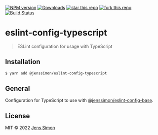 [![NPM version][npm-image]][npm-url] [![Downloads][npm-downloads-image]][npm-url] [![star this repo][gh-stars-image]][gh-url] [![fork this repo][gh-forks-image]][gh-url] [![Build Status][gh-status-image]][gh-url]

# eslint-config-typescript

> ESLint configuration for usage with TypeScript

## Installation

```sh
$ yarn add @jenssimon/eslint-config-typescript
```

## General

Configuration for TypeScript to use with [@jenssimon/eslint-config-base](https://github.com/jenssimon/eslint-config-base#readme).

## License

MIT © 2022 [Jens Simon](https://github.com/jenssimon)

[npm-url]: https://www.npmjs.com/package/@jenssimon/eslint-config-typescript
[npm-image]: https://badgen.net/npm/v/@jenssimon/eslint-config-typescript
[npm-downloads-image]: https://badgen.net/npm/dw/@jenssimon/eslint-config-typescript

[gh-url]: https://github.com/jenssimon/eslint-config-typescript
[gh-stars-image]: https://badgen.net/github/stars/jenssimon/eslint-config-typescript
[gh-forks-image]: https://badgen.net/github/forks/jenssimon/eslint-config-typescript
[gh-status-image]: https://badgen.net/github/status/jenssimon/eslint-config-typescript
